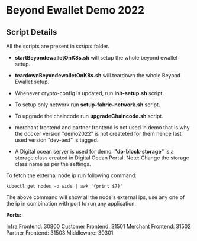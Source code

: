 # Beyond Ewallet Demo 2022

## Script Details

All the scripts are present in _scripts_ folder.

- **startBeyondewalletOnK8s.sh** will setup the whole beyond ewallet setup.

- **teardownBeyondewalletOnK8s.sh** will teardown the whole Beyond Ewallet setup.

- Whenever crypto-config is updated, run **init-setup.sh** script.

- To setup only network run **setup-fabric-network.sh** script.

- To upgrade the chaincode run **upgradeChaincode.sh** script.

- merchant frontend and partner frontend is not used in demo that is why the docker version "demo2022" is not createted for them hence last used version "dev-test" is tagged.

- A Digital ocean server is used for demo. **"do-block-storage"** is a storage class created in Digital Ocean Portal.
  Note: Change the storage class name as per the settings.

To fetch the external node ip run following command:

```
kubectl get nodes -o wide | awk '{print $7}'
```

The above command will show all the node's external ips, use any one of the ip in combination with port to run any application.

**Ports:**

Infra Frontend: 30800
Customer Frontend: 31501
Merchant Frontend: 31502
Partner Frontend: 31503
Middleware: 30301
